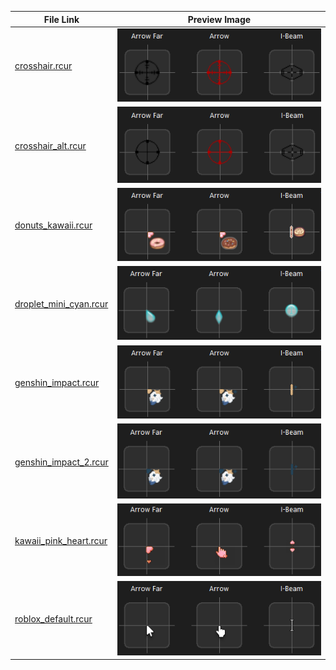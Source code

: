 | File Link | Preview Image |
|-----------|---------------|
| [crosshair.rcur](https://github.com/Xelvanta/roblox-custom-cursor/blob/main/examples/crosshair.rcur) | ![crosshair.rcur](preview/crosshair.rcur.png) |
| [crosshair_alt.rcur](https://github.com/Xelvanta/roblox-custom-cursor/blob/main/examples/crosshair_alt.rcur) | ![crosshair_alt.rcur](preview/crosshair_alt.rcur.png) |
| [donuts_kawaii.rcur](https://github.com/Xelvanta/roblox-custom-cursor/blob/main/examples/donuts_kawaii.rcur) | ![donuts_kawaii.rcur](preview/donuts_kawaii.rcur.png) |
| [droplet_mini_cyan.rcur](https://github.com/Xelvanta/roblox-custom-cursor/blob/main/examples/droplet_mini_cyan.rcur) | ![droplet_mini_cyan.rcur](preview/droplet_mini_cyan.rcur.png) |
| [genshin_impact.rcur](https://github.com/Xelvanta/roblox-custom-cursor/blob/main/examples/genshin_impact.rcur) | ![genshin_impact.rcur](preview/genshin_impact.rcur.png) |
| [genshin_impact_2.rcur](https://github.com/Xelvanta/roblox-custom-cursor/blob/main/examples/genshin_impact_2.rcur) | ![genshin_impact_2.rcur](preview/genshin_impact_2.rcur.png) |
| [kawaii_pink_heart.rcur](https://github.com/Xelvanta/roblox-custom-cursor/blob/main/examples/kawaii_pink_heart.rcur) | ![kawaii_pink_heart.rcur](preview/kawaii_pink_heart.rcur.png) |
| [roblox_default.rcur](https://github.com/Xelvanta/roblox-custom-cursor/blob/main/examples/roblox_default.rcur) | ![roblox_default.rcur](preview/roblox_default.rcur.png) |
